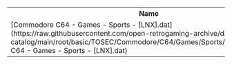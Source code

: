 <table>
<tr><th>Name</th><th>Size</th></tr>
<tr><td>
[Commodore C64 - Games - Sports - [LNX].dat](https://raw.githubusercontent.com/open-retrogaming-archive/dat-catalog/main/root/basic/TOSEC/Commodore/C64/Games/Sports/[LNX]/Commodore C64 - Games - Sports - [LNX].dat)
</td><td>97025</td></tr>
</table>
